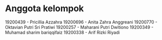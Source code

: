 # Anggota kelompok
19200439 - Pricillia Azzahra
19200696 - Anita Zahra Anggreani
19200770 - Oktavian Putri Sri Pratiwi
19200257 - Maharani Putri Dwitiono
19200349 - Muhamad sharim bariqqifaiz
19200338 - Arif Rizki Riyadi
